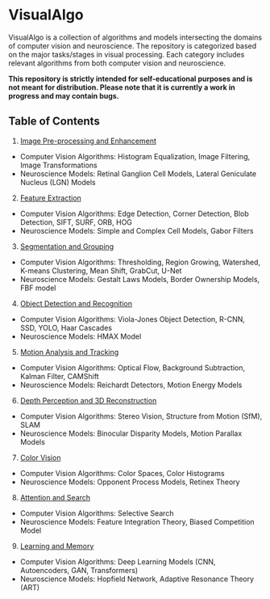 # VisualAlgo

VisualAlgo is a collection of algorithms and models intersecting the domains of computer vision and neuroscience. The repository is categorized based on the major tasks/stages in visual processing. Each category includes relevant algorithms from both computer vision and neuroscience. 

**This repository is strictly intended for self-educational purposes and is not meant for distribution. Please note that it is currently a work in progress and may contain bugs.**

## Table of Contents

1. [Image Pre-processing and Enhancement](src/ImagePreprocessingAndEnhancement/)
* Computer Vision Algorithms: Histogram Equalization, Image Filtering, Image Transformations
* Neuroscience Models: Retinal Ganglion Cell Models, Lateral Geniculate Nucleus (LGN) Models
2. [Feature Extraction](src/FeatureExtraction/)
* Computer Vision Algorithms: Edge Detection, Corner Detection, Blob Detection, SIFT, SURF, ORB, HOG
* Neuroscience Models: Simple and Complex Cell Models, Gabor Filters
3. [Segmentation and Grouping](pages/SegmentationAndGrouping.md)
* Computer Vision Algorithms: Thresholding, Region Growing, Watershed, K-means Clustering, Mean Shift, GrabCut, U-Net
* Neuroscience Models: Gestalt Laws Models, Border Ownership Models, FBF model
4. [Object Detection and Recognition](src/ObjectDetectionAndRecognition/)
* Computer Vision Algorithms: Viola-Jones Object Detection, R-CNN, SSD, YOLO, Haar Cascades
* Neuroscience Models: HMAX Model
5. [Motion Analysis and Tracking](src/MotionAnalysisAndTracking/)
* Computer Vision Algorithms: Optical Flow, Background Subtraction, Kalman Filter, CAMShift
* Neuroscience Models: Reichardt Detectors, Motion Energy Models
6. [Depth Perception and 3D Reconstruction](src/DepthPerceptionAnd3dReconstruction/)
* Computer Vision Algorithms: Stereo Vision, Structure from Motion (SfM), SLAM
* Neuroscience Models: Binocular Disparity Models, Motion Parallax Models
7. [Color Vision](src/ColorVision/)
* Computer Vision Algorithms: Color Spaces, Color Histograms
* Neuroscience Models: Opponent Process Models, Retinex Theory
8. [Attention and Search](src/AttentionAndSearch/)
* Computer Vision Algorithms: Selective Search
* Neuroscience Models: Feature Integration Theory, Biased Competition Model
9. [Learning and Memory](src/LearningAndMemory/)
* Computer Vision Algorithms: Deep Learning Models (CNN, Autoencoders, GAN, Transformers)
* Neuroscience Models: Hopfield Network, Adaptive Resonance Theory (ART)
